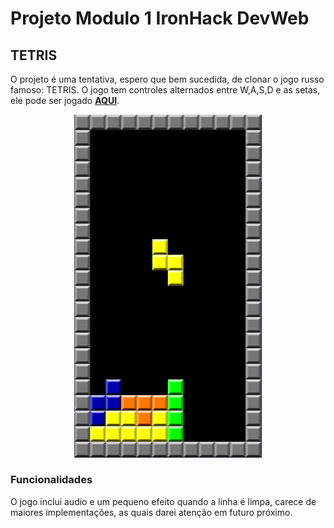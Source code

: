 # Projeto Modulo 1 IronHack DevWeb 
## TETRIS

O projeto é uma tentativa, espero que bem sucedida, de clonar o jogo russo famoso: TETRIS. O jogo tem controles alternados entre W,A,S,D e as setas, ele pode ser jogado [**AQUI**](https://igorgalvaob.github.io/ProjetoModulo1/).
<div style='text-align:center'>
    <img src="images/imagesREADME/Tetris.png" style='width:300px;'/>
</div>

### Funcionalidades
O jogo inclui audio e um pequeno efeito quando a linha é limpa, carece de maiores implementações, as quais darei atenção em futuro próximo.
